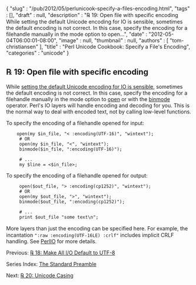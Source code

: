 {
   "slug" : "/pub/2012/05/perlunicook-specify-a-files-encoding.html",
   "tags" : [],
   "draft" : null,
   "description" : "℞ 19: Open ﬁle with speciﬁc encoding While setting the default Unicode encoding for IO is sensible, sometimes the default encoding is not correct. In this case, specify the encoding for a filehandle manually in the mode option to open...",
   "date" : "2012-05-04T06:00:01-08:00",
   "image" : null,
   "thumbnail" : null,
   "authors" : [
      "tom-christiansen"
   ],
   "title" : "Perl Unicode Cookbook: Specify a File's Encoding",
   "categories" : "unicode"
}



℞ 19: Open ﬁle with speciﬁc encoding
------------------------------------

While [setting the default Unicode encoding for IO is sensible](/pub/2012/05/perlunicook-make-file-io-default-to-utf-8.html), sometimes the default encoding is not correct. In this case, specify the encoding for a filehandle manually in the mode option to [open](http://perldoc.perl.org/functions/open.html) or with the [binmode](http://perldoc.perl.org/functions/binmode.html) operator. Perl's IO layers will handle encoding and decoding for you. This is the normal way to deal with encoded text, not by calling low-level functions.

To specify the encoding of a filehandle opened for input:

        open(my $in_file, "< :encoding(UTF-16)", "wintext");
         # OR
         open(my $in_file, "<", "wintext");
         binmode($in_file, ":encoding(UTF-16)");

         # ...
         my $line = <$in_file>;

To specify the encoding of a filehandle opened for output:

         open($out_file, "> :encoding(cp1252)", "wintext");
         # OR
         open(my $out_file, ">", "wintext");
         binmode($out_file, ":encoding(cp1252)");

         # ...
         print $out_file "some text\n";

More layers than just the encoding can be speciﬁed here. For example, the incantation `":raw :encoding(UTF-16LE) :crlf"` includes implicit CRLF handling. See [PerlIO](http://perldoc.perl.org/PerlIO.html) for more details.

Previous: [℞ 18: Make All I/O Default to UTF-8](/pub/2012/05/perlunicook-make-all-io-default-to-utf-8.html)

Series Index: [The Standard Preamble](/pub/2012/04/perlunicook-standard-preamble.html)

Next: [℞ 20: Unicode Casing](/pub/2012/05/perl-unicook-unicode-casing.html)
